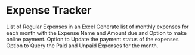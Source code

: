 # Expense Tracker
List of Regular Expenses in an Excel
Generate list of monthly expenses for each month with the Expense Name and Amount due and Option to make online payment.
Option to Update the payment status of the expenses
Option to Query the Paid and Unpaid Expenses for the month.
